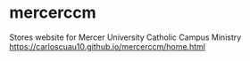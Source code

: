 # mercerccm
Stores website for Mercer University Catholic Campus Ministry
https://carloscuau10.github.io/mercerccm/home.html
